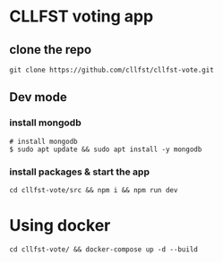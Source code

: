 # CLLFST voting app


## clone the repo
```
git clone https://github.com/cllfst/cllfst-vote.git
```

## Dev mode
### install mongodb
```
# install mongodb
$ sudo apt update && sudo apt install -y mongodb
```

### install packages & start the app
```
cd cllfst-vote/src && npm i && npm run dev
```

# Using docker
```
cd cllfst-vote/ && docker-compose up -d --build

```
